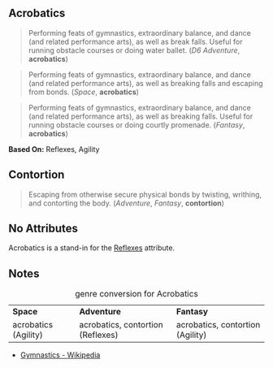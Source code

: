Acrobatics
----------

> Performing feats of gymnastics, extraordinary balance, and dance (and related performance arts), as well as break falls. Useful for running obstacle courses or doing water ballet. (_D6 Adventure_, __acrobatics__)

> Performing feats of gymnastics, extraordinary balance, and dance (and related performance arts), as well as breaking falls and escaping from bonds. (_Space_, __acrobatics__)

> Performing feats of gymnastics, extraordinary balance, and dance (and related performance arts), as well as breaking falls. Useful for running obstacle courses or doing courtly promenade. (_Fantasy_, __acrobatics__)

__Based On:__ <span title='Adventure'>Reflexes</span>, <span title='Space & Fantasy'>Agility</span>

Contortion
----------

> Escaping from otherwise secure physical bonds by twisting, writhing,
> and contorting the body. (_Adventure_, _Fantasy_, __contortion__)

No Attributes
-------------

Acrobatics is a stand-in for the [Reflexes](Reflexes.md) attribute.

Notes
-----

<table>
<caption>genre conversion for Acrobatics</caption>
<tr><td><strong>Space</strong></td><td><strong>Adventure</strong></td><td><strong>Fantasy</strong></td></tr>
<tr><td>acrobatics (Agility)</td><td>acrobatics, contortion (Reflexes)</td><td>acrobatics, contortion (Agility)</td></tr>
</table>

- [Gymnastics - Wikipedia](https://en.wikipedia.org/wiki/Gymnastics)
